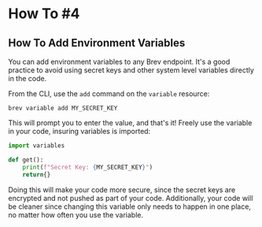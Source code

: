 # How To #4
## How To Add Environment Variables

You can add environment variables to any Brev endpoint. It's a good practice to avoid using secret keys and other system level variables directly in the code. 

From the CLI, use the `add` command on the `variable` resource:

`brev variable add MY_SECRET_KEY`

This will prompt you to enter the value, and that's it! Freely use the variable in your code, insuring variables is imported:

```python
import variables

def get():
    print(f"Secret Key: {MY_SECRET_KEY}")
    return{}
```

Doing this will make your code more secure, since the secret keys are encrypted and not pushed as part of your code. Additionally, your code will be cleaner since changing this variable only needs to happen in one place, no matter how often you use the variable.
